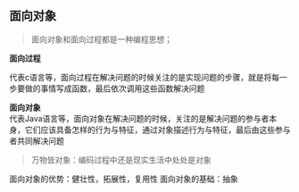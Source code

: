 面向对象
-------

> 面向对象和面向过程都是一种编程思想；  

**面向过程**   

代表c语言等，面向过程在解决问题的时候关注的是实现问题的步骤，就是将每一步要做的事情写成函数，最后依次调用这些函数解决问题    

**面向对象**    
代表Java语言等，面向对象在解决问题的时候，关注的是解决问题的参与者本身，它们应该具备怎样的行为与特征，通过对象描述行为与特征，最后由这些参与者共同解决问题   

> 万物皆对象：编码过程中还是现实生活中处处是对象   

面向对象的优势：健壮性，拓展性，复用性
面向对象的基础：抽象
